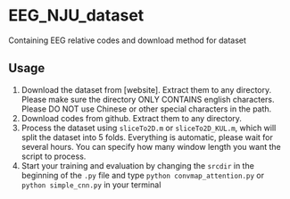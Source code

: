 # EEG_NJU_dataset
Containing EEG relative codes and download method for dataset

## Usage
1. Download the dataset from [website]. Extract them to any directory. Please make sure the directory ONLY CONTAINS english characters. Please DO NOT use Chinese or other special characters in the path.
2. Download codes from github. Extract them to any directory.
3. Process the dataset using `sliceTo2D.m` or `sliceTo2D_KUL.m`, which will split the dataset into 5 folds. Everything is automatic, please wait for several hours. You can specify how many window length you want the script to process.
4. Start your training and evaluation by changing the `srcdir` in the beginning of the `.py` file and type `python convmap_attention.py` or `python simple_cnn.py` in your terminal
